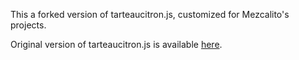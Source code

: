 This a forked version of tarteaucitron.js, customized for Mezcalito's projects.

Original version of tarteaucitron.js is available [here](https://github.com/AmauriC/tarteaucitron.js).
